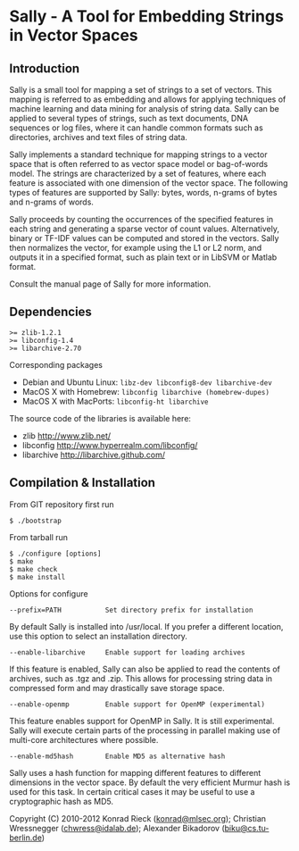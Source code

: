 
Sally - A Tool for Embedding Strings in Vector Spaces
==

Introduction
-- 

Sally is a small tool for mapping a set of strings to a set of vectors. 
This mapping is referred to as embedding and allows for applying
techniques of machine learning and data mining for analysis of string
data.  Sally can be applied to several types of strings, such as text
documents, DNA sequences or log files, where it can handle common formats
such as directories, archives and text files of string data.

Sally implements a standard technique for mapping strings to a vector
space that is often referred to as vector space model or bag-of-words
model.  The strings are characterized by a set of features, where each
feature is associated with one dimension of the vector space.  The
following types of features are supported by Sally: bytes, words, n-grams
of bytes and n-grams of words.

Sally proceeds by counting the occurrences of the specified features in
each string and generating a sparse vector of count values. 
Alternatively, binary or TF-IDF values can be computed and stored in the
vectors.  Sally then normalizes the vector, for example using the L1 or L2
norm, and outputs it in a specified format, such as plain text or in
LibSVM or Matlab format.

Consult the manual page of Sally for more information.

Dependencies
--

    >= zlib-1.2.1
    >= libconfig-1.4
    >= libarchive-2.70

Corresponding packages

+ Debian and Ubuntu Linux: `libz-dev libconfig8-dev libarchive-dev`  
+ MacOS X with Homebrew:   `libconfig libarchive (homebrew-dupes)`  
+ MacOS X with MacPorts:   `libconfig-ht libarchive`  

The source code of the libraries is available here:

+ zlib        <http://www.zlib.net/>
+ libconfig   <http://www.hyperrealm.com/libconfig/>
+ libarchive  <http://libarchive.github.com/>

Compilation & Installation
--

From GIT repository first run

    $ ./bootstrap

From tarball run

    $ ./configure [options]
    $ make
    $ make check
    $ make install

Options for configure

    --prefix=PATH           Set directory prefix for installation

By default Sally is installed into /usr/local. If you prefer a
different location, use this option to select an installation
directory.

    --enable-libarchive     Enable support for loading archives
     
If this feature is enabled, Sally can also be applied to read the
contents of archives, such as .tgz and .zip.  This allows for
processing string data in compressed form and may drastically save
storage space.

    --enable-openmp         Enable support for OpenMP (experimental)
    
This feature enables support for OpenMP in Sally. It is still
experimental.  Sally will execute certain parts of the processing in
parallel making use of multi-core architectures where possible.
 
    --enable-md5hash        Enable MD5 as alternative hash

Sally uses a hash function for mapping different features to
different dimensions in the vector space.  By default the very
efficient Murmur hash is used for this task.  In certain critical
cases it may be useful to use a cryptographic hash as MD5.

Copyright (C) 2010-2012 Konrad Rieck (konrad@mlsec.org);
			Christian Wressnegger (chwress@idalab.de);
			Alexander Bikadorov (biku@cs.tu-berlin.de)
